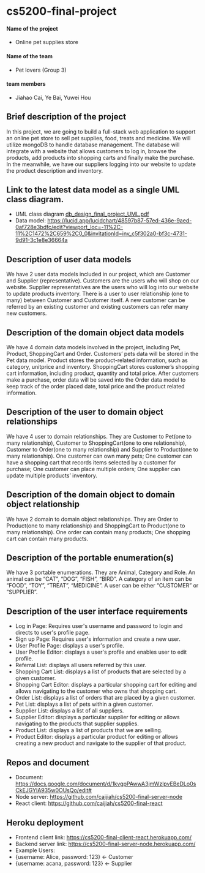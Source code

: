 # cs5200-final-project


#### Name of the project

- Online pet supplies store

#### Name of the team

- Pet lovers (Group 3)

#### team members

- Jiahao Cai, Ye Bai, Yuwei Hou

## Brief description of the project
In this project, we are going to build a full-stack web application to support an online pet store to sell pet supplies, food, treats and medicine. We will utilize mongoDB to handle database management. The database will integrate with a website that allows customers to log in, browse the products, add products into shopping carts and finally make the purchase. In the meanwhile, we have our suppliers logging into our website to update the product description and inventory. 

## Link to the latest data model as a single UML class diagram.
- UML class diagram
[db_design_final_project_UML.pdf](https://github.com/caijiah/cs5200-final-project/blob/main/db_design_final_project_UML.pdf)
- Data model:
https://lucid.app/lucidchart/48597b87-57ed-436e-9aed-0af728e3bdfc/edit?viewport_loc=-11%2C-11%2C1472%2C659%2C0_0&invitationId=inv_c5f302a0-bf3c-4731-9d91-3c1e8e36664a

## Description of user data models
We have 2 user data models included in our project, which are Customer and Supplier (representative). Customers are the users who will shop on our website. Supplier representatives are the users who will log into our website to update products inventory.
There is a user to user relationship (one to many) between Customer and Customer itself. A new customer can be referred by an existing customer and existing customers can refer many new customers.

## Description of the domain object data models
We have 4 domain data models involved in the project, including Pet, Product, ShoppingCart and Order. Customers’ pets data will be stored in the Pet data model. Product stores the product-related information, such as category, unitprice and inventory. ShoppingCart stores customer’s shopping cart information, including product, quantity and total price. After customers make a purchase, order data will be saved into the Order data model to keep track of the order placed date, total price and the product related information.

## Description of the user to domain object relationships
We have 4 user to domain relationships. They are Customer to Pet(one to many relationship), Customer to ShoppingCart(one to one relationship), Customer to Order(one to many relationship) and Supplier to Product(one to many relationship). One customer can own many pets; One customer can have a shopping cart that records items selected by a customer for purchase; One customer can place multiple orders; One supplier can update multiple products’ inventory. 

## Description of the domain object to domain object relationship
We have 2 domain to domain object relationships. They are Order to Product(one to many relationship) and ShoppingCart to Product(one to many relationship).  One order can contain many products; One shopping cart can contain many products. 

## Description of the portable enumeration(s)
We have 3 portable enumerations. They are Animal, Category and Role. An animal can be “CAT”, “DOG”, “FISH”, “BIRD”. A category of an item can be “FOOD”, “TOY”, “TREAT”, “MEDICINE”. A user can be either “CUSTOMER” or “SUPPLIER”. 
 
## Description of the user interface requirements
- Log in Page: Requires user's username and password to login and directs to user's profile page.
- Sign up Page: Requires user's information and create a new user.
- User Profile Page: displays a user's profile.
- User Profile Editor: displays a user's profile and enables user to edit profile. 
- Referral List: displays all users referred by this user. 
- Shopping Cart List: displays a list of products that are selected by a given customer. 
- Shopping Cart Editor: displays a particular shopping cart for editing and allows navigating to the customer who owns that shopping cart. 
- Order List: displays a list of orders that are placed by a given customer. 
- Pet List: displays a list of pets within a given customer. 
- Supplier List: displays a list of all suppliers.
- Supplier Editor: displays a particular supplier for editing or allows navigating to the products that supplier supplies. 
- Product List: displays a list of products that we are selling.
- Product Editor: displays a particular product for editing or allows creating a new product and navigate to the supplier of that product. 

## Repos and document
- Document: https://docs.google.com/document/d/1kvgpPAwwA3jmWzlpvEBeDLo0sCkEJGYlA935w0OUsQo/edit#
- Node server: https://github.com/caijiah/cs5200-final-server-node
- React client: https://github.com/caijiah/cs5200-final-react

## Heroku deployment
- Frontend client link: https://cs5200-final-client-react.herokuapp.com/
- Backend server link: https://cs5200-final-server-node.herokuapp.com/
- Example Users: 
- {username: Alice, password: 123} <- Customer
- {username: acana, password: 123} <- Supplier
